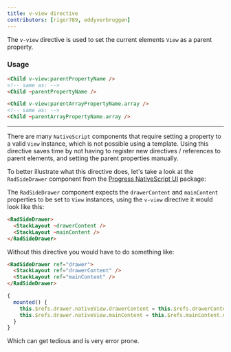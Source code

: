 ```yaml
---
title: v-view directive
contributors: [rigor789, eddyverbruggen]
---
```


The `v-view` directive is used to set the current elements `View` as a parent property.

### Usage

```html
<Child v-view:parentPropertyName />
<!-- same as: -->
<Child ~parentPropertyName />
```

```html
<Child v-view:parentArrayPropertyName.array />
<!-- same as: -->
<Child ~parentArrayPropertyName.array />
```

---

There are many `NativeScript` components that require setting a property to a valid `View` instance, which is not possible using a template. Using this directive saves time by not having to register new directives / references to parent elements, and setting the parent properties manually.

To better illustrate what this directive does, let's take a look at the `RadSideDrawer` component from the [Progress NativeScript UI](http://docs.telerik.com/devtools/nativescript-ui/Controls/Angular/SideDrawer/getting-started) package:

The `RadSideDrawer` component expects the `drawerContent` and `mainContent` properties to be set to `View` instances,
using the `v-view` directive it would look like this:

```html
<RadSideDrawer>
  <StackLayout ~drawerContent />
  <StackLayout ~mainContent />
</RadSideDrawer>
```

Without this directive you would have to do something like:

```html
<RadSideDrawer ref="drawer">
  <StackLayout ref="drawerContent" />
  <StackLayout ref="mainContent" />
</RadSideDrawer>
```

```javascript
{
  mounted() {
    this.$refs.drawer.nativeView.drawerContent = this.$refs.drawerContent.nativeView
    this.$refs.drawer.nativeView.mainContent = this.$refs.mainContent.nativeView
  }
}
```

Which can get tedious and is very error prone.
